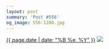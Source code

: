 ```yaml
---
layout: post
summary: 'Post #556'
og_image: 556-1280.jpg
---
```


<p>
  <time><a href="/556">{{ page.date | date: "%B %e, %Y" }}</a></time>
  <a href="/556"><img src="{{ site.assets_url }}/556-640.jpg" srcset="{{ site.assets_url }}/556-320.jpg 320w, {{ site.assets_url }}/556-640.jpg 640w, {{ site.assets_url }}/556-960.jpg 960w, {{ site.assets_url }}/556-1280.jpg 1280w" sizes="(min-width: 700px) 50vw, calc(100vw - 2rem)" /></a>
</p>
